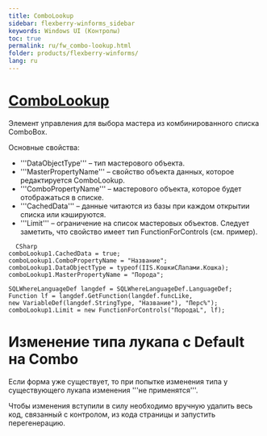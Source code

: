 ```yaml
---
title: ComboLookup
sidebar: flexberry-winforms_sidebar
keywords: Windows UI (Контролы)
toc: true
permalink: ru/fw_combo-lookup.html
folder: products/flexberry-winforms/
lang: ru
---
```


# [ComboLookup](http://storm:20013/class_i_c_s_soft_1_1_s_t_o_r_m_n_e_t_1_1_windows_1_1_forms_1_1_combo_lookup.html)
Элемент управления для выбора мастера из комбинированного списка ComboBox.

Основные свойства:
* '''DataObjectType''' – тип мастерового объекта.
* '''MasterPropertyName''' – свойство объекта данных, которое редактируется ComboLookup.
* '''ComboPropertyName''' – мастерового объекта, которое будет отображаться в списке.
* '''CachedData''' – данные читаются из базы при каждом открытии списка или кэшируются.
* '''Limit''' – ограничение на список мастеровых объектов. Следует заметить, что свойство имеет тип FunctionForControls (см. пример).

```
  CSharp
comboLookup1.CachedData = true;
comboLookup1.ComboPropertyName = "Название";
comboLookup1.DataObjectType = typeof(IIS.КошкиСЛапами.Кошка);
comboLookup1.MasterPropertyName = "Порода";

SQLWhereLanguageDef langdef = SQLWhereLanguageDef.LanguageDef;  
Function lf = langdef.GetFunction(langdef.funcLike,   
new VariableDef(langdef.StringType, "Название"), "Перс%");
comboLookup1.Limit = new FunctionForControls("ПородаL", lf);
```

# Изменение типа лукапа с Default на Combo
Если форма уже существует, то при попытке изменения типа у существующего лукапа изменения '''не применятся'''. 

Чтобы изменения вступили в силу необходимо вручную удалить весь код, связанный с контролом, из кода страницы и запустить перегенерацию.

